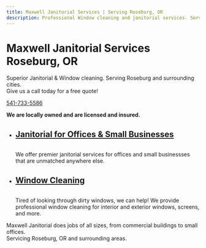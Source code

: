 ```yaml
---
title: Maxwell Janitorial Services | Serving Roseburg, OR
description: Professional Window cleaning and janitorial services. Servicing Roseburg, OR and surrounding areas in Oregon. Give us a call today! 541-733-5586.
---
```


<div class="hero">
    <div class="row center-xs">
        <div class="col-xs">
            <h1 class="hero-headline">Maxwell Janitorial Services <br>
                <span class="hero-headline-sm">Roseburg, OR</span>
            </h1>
        </div>
</div>
<div class="wrap container-fluid">
    <div class="row center-xs">
        <div class="col-md-10 col-md-offset-2">
            <div class="row">
                <div class="col-md-8 col-xs-12">
                    <p class="hero-copy">Superior Janitorial &amp; Window cleaning. Serving Roseburg and surrounding cities. <br/>
                    Give us a call today for a free quote! </p>
                </div>
                <div class="col-md-3 col-xs-12">
                    <p><a class="btn btn-lg btn-primary" href="tel:541-733-5586">541-733-5586</a></p>
                </div>
            </div>
        </div>
    </div>
</div>
</div><!--./hero end-->
<div class="wrap container-fluid">
    <div class="row center-xs">
        <div class="col-xs-12">
            <div class="box">
                <p class="home-main-content">
                    <strong>We are locally owned and are licensed and insured.</strong>
                </p>
            </div>
        </div>
    </div>
</div>
<div class="wrap container-fluid">
    <div class="row no-flexbox">
        <div class="col-sm-12">
        <ul class="flex-card-list">
            <li class="flex-card-listitem">
                <div class="flex-card">
                    <h2 class="flex-heading">
                        <a href="/janitorial" class="flex-card-button">Janitorial for Offices &amp; Small Businesses</a>
                    </h2>
                    <div class="flex-card-image">
                        <img src="/images/office-clean.jpg" alt="">
                    </div>
                    <div class="flex-card-content">
                        <p>We offer premier janitorial services for offices and small businessses that are unmatched anywhere else.</p>
                    </div>
                </div>
            </li>
            <li class="flex-card-listitem">
                <div class="flex-card">
                    <h2 class="flex-heading">
                        <a href="/window-cleaning" class="flex-card-button">Window Cleaning</a>
                    </h2>
                    <div class="flex-card-image">
                        <img src="/images/window-cleaning.jpg" alt="">
                    </div>
                    <div class="flex-card-content">
                        <p>Tired of looking through dirty windows, we can help! We provide professional window cleaning for interior and exterior windows, screens, and more.</p>
                    </div>
                </div>
            </li>
        </ul>
        </div>
    </div>
</div>
<div class="wrap container-fluid">
    <div class="row center-xs">
        <div class="box">
            <p class="home-secondary-content">
                Maxwell Janitorial does jobs of all sizes, from commercial buildings to small offices. <br>
                Servicing Roseburg, OR and surrounding areas.
            </p>
        </div>
    </div>
</div>
